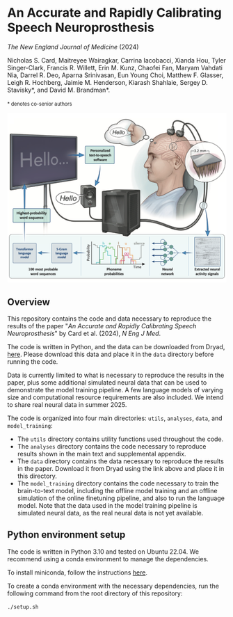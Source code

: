 # An Accurate and Rapidly Calibrating Speech Neuroprosthesis
*The New England Journal of Medicine* (2024)

Nicholas S. Card, Maitreyee Wairagkar, Carrina Iacobacci,
Xianda Hou, Tyler Singer-Clark, Francis R. Willett,
Erin M. Kunz, Chaofei Fan, Maryam Vahdati Nia,
Darrel R. Deo, Aparna Srinivasan, Eun Young Choi,
Matthew F. Glasser, Leigh R. Hochberg,
Jaimie M. Henderson, Kiarash Shahlaie,
Sergey D. Stavisky*, and David M. Brandman*.

<span style="font-size:0.8em;">\* denotes co-senior authors</span>

![Speech neuroprosthesis overview](b2txt_methods_overview.png)

## Overview
This repository contains the code and data necessary to reproduce the results of the paper "*An Accurate and Rapidly Calibrating Speech Neuroprosthesis*" by Card et al. (2024), *N Eng J Med*.

The code is written in Python, and the data can be downloaded from Dryad, [here](https://datadryad.org/stash/dataset/doi:10.5061/dryad.dncjsxm85). Please download this data and place it in the `data` directory before running the code.

Data is currently limited to what is necessary to reproduce the results in the paper, plus some additional simulated neural data that can be used to demonstrate the model training pipeline. A few language models of varying size and computational resource requirements are also included. We intend to share real neural data in summer 2025.

The code is organized into four main directories: `utils`, `analyses`, `data`, and `model_training`:
- The `utils` directory contains utility functions used throughout the code.
- The `analyses` directory contains the code necessary to reproduce results shown in the main text and supplemental appendix.
- The `data` directory contains the data necessary to reproduce the results in the paper. Download it from Dryad using the link above and place it in this directory.
- The `model_training` directory contains the code necessary to train the brain-to-text model, including the offline model training and an offline simulation of the online finetuning pipeline, and also to run the language model. Note that the data used in the model training pipeline is simulated neural data, as the real neural data is not yet available.

## Python environment setup
The code is written in Python 3.10 and tested on Ubuntu 22.04. We recommend using a conda environment to manage the dependencies.

To install miniconda, follow the instructions [here](https://docs.anaconda.com/miniconda/miniconda-install/).

To create a conda environment with the necessary dependencies, run the following command from the root directory of this repository:
```bash
./setup.sh
```
